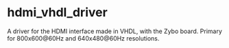 # hdmi_vhdl_driver
A driver for the HDMI interface made in VHDL, with the Zybo board. Primary for 800x600@60Hz and 640x480@60Hz resolutions.
